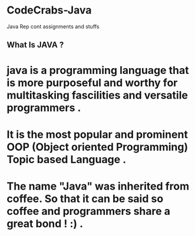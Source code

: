 # CodeCrabs-Java
Java Rep cont assignments and stuffs 
## What Is JAVA ?
# java is a programming language that is more purposeful and worthy for multitasking fascilities and versatile programmers . 
# It is the most popular and prominent OOP (Object oriented Programming) Topic based Language . 
# The name "Java" was inherited from coffee. So that it can be said so coffee and programmers share a great bond ! :) .
